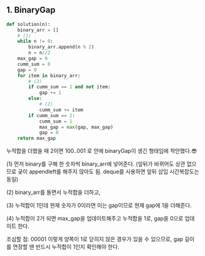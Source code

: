 ## 1. BinaryGap

```python
def solution(n):
    binary_arr = []
    # (1)
    while n != 0:
        binary_arr.append(n % 2)
        n = n//2
    max_gap = 0
    cumm_sum = 0
    gap = 0
    for item in binary_arr:
      	# (3)
        if cumm_sum == 1 and not item:
            gap += 1
        else:
          	# (2)
            cumm_sum += item
        if cumm_sum == 2:
            cumm_sum = 1
            max_gap = max(gap, max_gap)
            gap = 0
    return max_gap
```

누적합을 더했을 때 2이면 100..001 로 안에 binaryGap이 생긴 형태임에 착안했다.😎

(1) 먼저 binary를 구해 한 숫자씩 binary_arr에 넣어준다. (앞뒤가 바뀌어도 상관 없으므로 궂이 appendleft를 해주지 않아도 됨. deque를 사용하면 앞뒤 삽입 시간복잡도는 동일)

(2) binary_arr를 돌면서 누적합을 더하고,

(3) 누적합이 1인데 현재 숫자가 0이라면 이는 gap이므로 현재 gap에 1을 더해준다.

(4) 누적합이 2가 되면 max_gap을 업데이트해주고 누적합을 1로, gap을 0으로 업데이트 한다.



조심할 점: 00001 이렇게 양쪽이 1로 닫히지 않은 경우가 있을 수 있으므로, gap 길이를 연장할 땐 반드시 누적합이 1인지 확인해야 한다.

